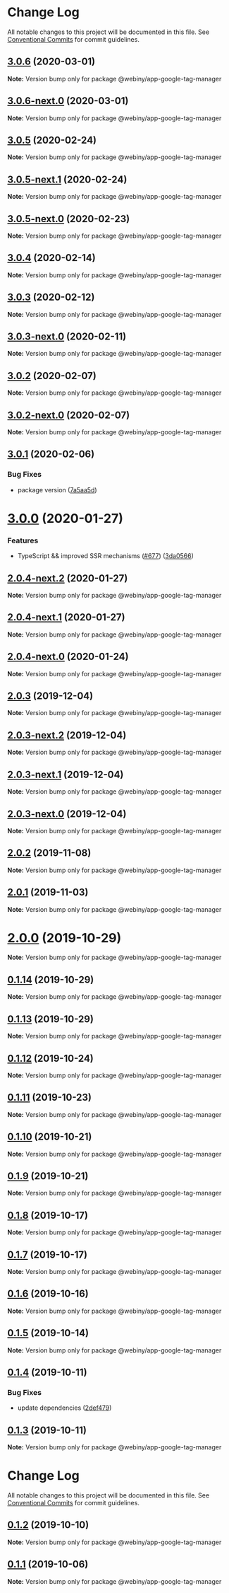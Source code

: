 # Change Log

All notable changes to this project will be documented in this file.
See [Conventional Commits](https://conventionalcommits.org) for commit guidelines.

## [3.0.6](https://github.com/webiny/webiny-js/compare/@webiny/app-google-tag-manager@3.0.6-next.0...@webiny/app-google-tag-manager@3.0.6) (2020-03-01)

**Note:** Version bump only for package @webiny/app-google-tag-manager





## [3.0.6-next.0](https://github.com/webiny/webiny-js/compare/@webiny/app-google-tag-manager@3.0.5...@webiny/app-google-tag-manager@3.0.6-next.0) (2020-03-01)

**Note:** Version bump only for package @webiny/app-google-tag-manager





## [3.0.5](https://github.com/webiny/webiny-js/compare/@webiny/app-google-tag-manager@3.0.5-next.1...@webiny/app-google-tag-manager@3.0.5) (2020-02-24)

**Note:** Version bump only for package @webiny/app-google-tag-manager





## [3.0.5-next.1](https://github.com/webiny/webiny-js/compare/@webiny/app-google-tag-manager@3.0.5-next.0...@webiny/app-google-tag-manager@3.0.5-next.1) (2020-02-24)

**Note:** Version bump only for package @webiny/app-google-tag-manager





## [3.0.5-next.0](https://github.com/webiny/webiny-js/compare/@webiny/app-google-tag-manager@3.0.4...@webiny/app-google-tag-manager@3.0.5-next.0) (2020-02-23)

**Note:** Version bump only for package @webiny/app-google-tag-manager





## [3.0.4](https://github.com/webiny/webiny-js/compare/@webiny/app-google-tag-manager@3.0.3...@webiny/app-google-tag-manager@3.0.4) (2020-02-14)

**Note:** Version bump only for package @webiny/app-google-tag-manager





## [3.0.3](https://github.com/webiny/webiny-js/compare/@webiny/app-google-tag-manager@3.0.3-next.0...@webiny/app-google-tag-manager@3.0.3) (2020-02-12)

**Note:** Version bump only for package @webiny/app-google-tag-manager





## [3.0.3-next.0](https://github.com/webiny/webiny-js/compare/@webiny/app-google-tag-manager@3.0.2...@webiny/app-google-tag-manager@3.0.3-next.0) (2020-02-11)

**Note:** Version bump only for package @webiny/app-google-tag-manager





## [3.0.2](https://github.com/webiny/webiny-js/compare/@webiny/app-google-tag-manager@3.0.2-next.0...@webiny/app-google-tag-manager@3.0.2) (2020-02-07)

**Note:** Version bump only for package @webiny/app-google-tag-manager





## [3.0.2-next.0](https://github.com/webiny/webiny-js/compare/@webiny/app-google-tag-manager@3.0.1...@webiny/app-google-tag-manager@3.0.2-next.0) (2020-02-07)

**Note:** Version bump only for package @webiny/app-google-tag-manager





## [3.0.1](https://github.com/webiny/webiny-js/compare/@webiny/app-google-tag-manager@3.0.0...@webiny/app-google-tag-manager@3.0.1) (2020-02-06)


### Bug Fixes

* package version ([7a5aa5d](https://github.com/webiny/webiny-js/commit/7a5aa5d8fedcb267e7d93b99040c5b285499cf4f))





# [3.0.0](https://github.com/webiny/webiny-js/compare/@webiny/app-google-tag-manager@2.0.3...@webiny/app-google-tag-manager@3.0.0) (2020-01-27)


### Features

* TypeScript && improved SSR mechanisms ([#677](https://github.com/webiny/webiny-js/issues/677)) ([3da0566](https://github.com/webiny/webiny-js/commit/3da0566f29e1d46df0e7c357be0b42bdaa4c7d2b))





## [2.0.4-next.2](https://github.com/webiny/webiny-js/compare/@webiny/app-google-tag-manager@2.0.4-next.1...@webiny/app-google-tag-manager@2.0.4-next.2) (2020-01-27)

**Note:** Version bump only for package @webiny/app-google-tag-manager





## [2.0.4-next.1](https://github.com/webiny/webiny-js/compare/@webiny/app-google-tag-manager@2.0.4-next.0...@webiny/app-google-tag-manager@2.0.4-next.1) (2020-01-27)

**Note:** Version bump only for package @webiny/app-google-tag-manager





## [2.0.4-next.0](https://github.com/webiny/webiny-js/compare/@webiny/app-google-tag-manager@2.0.3...@webiny/app-google-tag-manager@2.0.4-next.0) (2020-01-24)

**Note:** Version bump only for package @webiny/app-google-tag-manager





## [2.0.3](https://github.com/webiny/webiny-js/compare/@webiny/app-google-tag-manager@2.0.3-next.2...@webiny/app-google-tag-manager@2.0.3) (2019-12-04)

**Note:** Version bump only for package @webiny/app-google-tag-manager





## [2.0.3-next.2](https://github.com/webiny/webiny-js/compare/@webiny/app-google-tag-manager@2.0.3-next.1...@webiny/app-google-tag-manager@2.0.3-next.2) (2019-12-04)

**Note:** Version bump only for package @webiny/app-google-tag-manager





## [2.0.3-next.1](https://github.com/webiny/webiny-js/compare/@webiny/app-google-tag-manager@2.0.3-next.0...@webiny/app-google-tag-manager@2.0.3-next.1) (2019-12-04)

**Note:** Version bump only for package @webiny/app-google-tag-manager





## [2.0.3-next.0](https://github.com/webiny/webiny-js/compare/@webiny/app-google-tag-manager@2.0.2...@webiny/app-google-tag-manager@2.0.3-next.0) (2019-12-04)

**Note:** Version bump only for package @webiny/app-google-tag-manager





## [2.0.2](https://github.com/webiny/webiny-js/compare/@webiny/app-google-tag-manager@2.0.1...@webiny/app-google-tag-manager@2.0.2) (2019-11-08)

**Note:** Version bump only for package @webiny/app-google-tag-manager





## [2.0.1](https://github.com/webiny/webiny-js/compare/@webiny/app-google-tag-manager@2.0.0...@webiny/app-google-tag-manager@2.0.1) (2019-11-03)

**Note:** Version bump only for package @webiny/app-google-tag-manager





# [2.0.0](https://github.com/webiny/webiny-js/compare/@webiny/app-google-tag-manager@0.1.14...@webiny/app-google-tag-manager@2.0.0) (2019-10-29)

**Note:** Version bump only for package @webiny/app-google-tag-manager





## [0.1.14](https://github.com/webiny/webiny-js/compare/@webiny/app-google-tag-manager@0.1.13...@webiny/app-google-tag-manager@0.1.14) (2019-10-29)

**Note:** Version bump only for package @webiny/app-google-tag-manager





## [0.1.13](https://github.com/webiny/webiny-js/compare/@webiny/app-google-tag-manager@0.1.12...@webiny/app-google-tag-manager@0.1.13) (2019-10-29)

**Note:** Version bump only for package @webiny/app-google-tag-manager





## [0.1.12](https://github.com/webiny/webiny-js/compare/@webiny/app-google-tag-manager@0.1.11...@webiny/app-google-tag-manager@0.1.12) (2019-10-24)

**Note:** Version bump only for package @webiny/app-google-tag-manager





## [0.1.11](https://github.com/webiny/webiny-js/compare/@webiny/app-google-tag-manager@0.1.10...@webiny/app-google-tag-manager@0.1.11) (2019-10-23)

**Note:** Version bump only for package @webiny/app-google-tag-manager





## [0.1.10](https://github.com/webiny/webiny-js/compare/@webiny/app-google-tag-manager@0.1.9...@webiny/app-google-tag-manager@0.1.10) (2019-10-21)

**Note:** Version bump only for package @webiny/app-google-tag-manager





## [0.1.9](https://github.com/webiny/webiny-js/compare/@webiny/app-google-tag-manager@0.1.8...@webiny/app-google-tag-manager@0.1.9) (2019-10-21)

**Note:** Version bump only for package @webiny/app-google-tag-manager





## [0.1.8](https://github.com/webiny/webiny-js/compare/@webiny/app-google-tag-manager@0.1.7...@webiny/app-google-tag-manager@0.1.8) (2019-10-17)

**Note:** Version bump only for package @webiny/app-google-tag-manager





## [0.1.7](https://github.com/webiny/webiny-js/compare/@webiny/app-google-tag-manager@0.1.6...@webiny/app-google-tag-manager@0.1.7) (2019-10-17)

**Note:** Version bump only for package @webiny/app-google-tag-manager





## [0.1.6](https://github.com/webiny/webiny-js/compare/@webiny/app-google-tag-manager@0.1.5...@webiny/app-google-tag-manager@0.1.6) (2019-10-16)

**Note:** Version bump only for package @webiny/app-google-tag-manager





## [0.1.5](https://github.com/webiny/webiny-js/compare/@webiny/app-google-tag-manager@0.1.4...@webiny/app-google-tag-manager@0.1.5) (2019-10-14)

**Note:** Version bump only for package @webiny/app-google-tag-manager





## [0.1.4](https://github.com/webiny/webiny-js/compare/@webiny/app-google-tag-manager@0.1.3...@webiny/app-google-tag-manager@0.1.4) (2019-10-11)


### Bug Fixes

* update dependencies ([2def479](https://github.com/webiny/webiny-js/commit/2def479886ed356e7981b7be61b957edcc87f887))





<a name="0.1.3"></a>
## [0.1.3](https://github.com/webiny/webiny-js/compare/@webiny/app-google-tag-manager@0.1.2...@webiny/app-google-tag-manager@0.1.3) (2019-10-11)

**Note:** Version bump only for package @webiny/app-google-tag-manager





# Change Log

All notable changes to this project will be documented in this file.
See [Conventional Commits](https://conventionalcommits.org) for commit guidelines.

## [0.1.2](https://github.com/webiny/webiny-js/compare/@webiny/app-google-tag-manager@0.1.1...@webiny/app-google-tag-manager@0.1.2) (2019-10-10)

**Note:** Version bump only for package @webiny/app-google-tag-manager





## [0.1.1](https://github.com/webiny/webiny-js/compare/@webiny/app-google-tag-manager@0.1.0...@webiny/app-google-tag-manager@0.1.1) (2019-10-06)

**Note:** Version bump only for package @webiny/app-google-tag-manager
